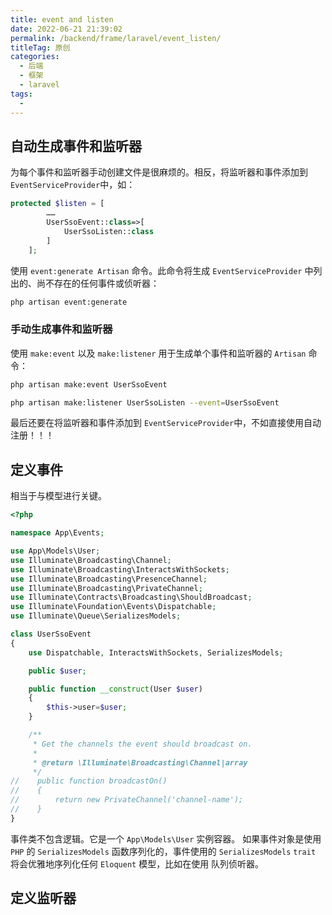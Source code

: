 ```yaml
---
title: event and listen
date: 2022-06-21 21:39:02
permalink: /backend/frame/laravel/event_listen/
titleTag: 原创
categories:
  - 后端
  - 框架
  - laravel
tags:
  - 
---
```


## 自动生成事件和监听器
为每个事件和监听器手动创建文件是很麻烦的。相反，将监听器和事件添加到 `EventServiceProvider`中，如：
```php
protected $listen = [
        ……
        UserSsoEvent::class=>[
            UserSsoListen::class
        ]
    ];
```
使用 `event:generate Artisan` 命令。此命令将生成 `EventServiceProvider` 中列出的、尚不存在的任何事件或侦听器：
```sh
php artisan event:generate
```
### 手动生成事件和监听器
使用 `make:event` 以及 `make:listener` 用于生成单个事件和监听器的 `Artisan` 命令：
```sh
php artisan make:event UserSsoEvent

php artisan make:listener UserSsoListen --event=UserSsoEvent
```
最后还要在将监听器和事件添加到 `EventServiceProvider`中，不如直接使用自动注册！！！
## 定义事件
相当于与模型进行关键。
```php
<?php

namespace App\Events;

use App\Models\User;
use Illuminate\Broadcasting\Channel;
use Illuminate\Broadcasting\InteractsWithSockets;
use Illuminate\Broadcasting\PresenceChannel;
use Illuminate\Broadcasting\PrivateChannel;
use Illuminate\Contracts\Broadcasting\ShouldBroadcast;
use Illuminate\Foundation\Events\Dispatchable;
use Illuminate\Queue\SerializesModels;

class UserSsoEvent
{
    use Dispatchable, InteractsWithSockets, SerializesModels;

    public $user;

    public function __construct(User $user)
    {
        $this->user=$user;
    }

    /**
     * Get the channels the event should broadcast on.
     *
     * @return \Illuminate\Broadcasting\Channel|array
     */
//    public function broadcastOn()
//    {
//        return new PrivateChannel('channel-name');
//    }
}
```
事件类不包含逻辑。它是一个 `App\Models\User` 实例容器。 如果事件对象是使用 `PHP` 的 `SerializesModels` 函数序列化的，事件使用的 `SerializesModels` `trait` 将会优雅地序列化任何 `Eloquent` 模型，比如在使用 队列侦听器。

## 定义监听器
